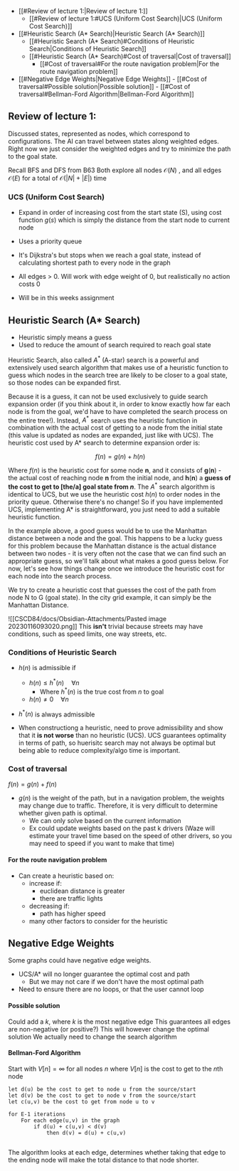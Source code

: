 - [[#Review of lecture 1:|Review of lecture 1:]]
	- [[#Review of lecture 1:#UCS (Uniform Cost Search)|UCS (Uniform Cost Search)]]
- [[#Heuristic Search (A* Search)|Heuristic Search (A* Search)]]
	- [[#Heuristic Search (A* Search)#Conditions of Heuristic Search|Conditions of Heuristic Search]]
	- [[#Heuristic Search (A* Search)#Cost of traversal|Cost of traversal]]
		- [[#Cost of traversal#For the route navigation problem|For the route navigation problem]]
- [[#Negative Edge Weights|Negative Edge Weights]]
		- [[#Cost of traversal#Possible solution|Possible solution]]
		- [[#Cost of traversal#Bellman-Ford Algorithm|Bellman-Ford Algorithm]]

## Review of lecture 1:
Discussed states, represented as nodes, which correspond to configurations. The AI can travel between states along weighted edges.
	Right now we just consider the weighted edges and try to minimize the path to the goal state.

Recall BFS and DFS from B63
	Both explore all nodes $\mathcal{O}(N)$ , and all edges $\mathcal{O}(E)$ for a total of $\mathcal{O}(|N|+|E|)$ time

### UCS (Uniform Cost Search)
- Expand in order of increasing cost from the start state (S), using cost function $g(s)$ which is simply the distance from the start node to current node 
- Uses a priority queue
- It's Dijkstra's but stops when we reach a goal state, instead of calculating shortest path to every node in the graph
- All edges > 0. Will work with edge weight of 0, but realistically no action costs 0

- Will be in this weeks assignment

## Heuristic Search (A* Search)
- Heuristic simply means a guess
- Used to reduce the amount of search required to reach goal state

Heuristic Search, also called $A^*$ (A-star) search is a powerful and extensively used search algorithm that makes use of a heuristic function to guess which nodes in the search tree are likely to be closer to a goal state, so those nodes can be expanded first.

Because it is a guess, it can not be used exclusively to guide search expansion order (if you think about it, in order to know exactly how far each node is from the goal, we'd have to have completed the search process on the entire tree!). Instead, $A^*$ search uses the heuristic function in combination with the actual cost of getting to a node from the initial state (this value is updated as nodes are expanded, just like with UCS).
The heuristic cost used by A* search to determine expansion order is:

$$
f(n)=g(n)+h(n)
$$

Where $f(n)$ is the heuristic cost for some node $\mathbf{n}$, and it consists of $\mathbf{g}(\mathbf{n})$ - the actual cost of reaching node $\mathbf{n}$ from the initial node, and $\mathbf{h}(\mathbf{n})$ a **guess of the cost to get to [the/a] goal state from $n$**.
The $A^*$ search algorithm is identical to UCS, but we use the heuristic cost $h(n)$ to order nodes in the priority queue. Otherwise there's no change! So if you have implemented UCS, implementing A* is straightforward, you just need to add a suitable heuristic function.

In the example above, a good guess would be to use the Manhattan distance between a node and the goal. This happens to be a lucky guess for this problem because the Manhattan distance is the actual distance between two nodes - it is very often not the case that we can find such an appropriate guess, so we'll talk about what makes a good guess below. For now, let's see how things change once we introduce the heuristic cost for each node into the search process.


We try to create a heuristic cost that guesses the cost of the path from node N to G (goal state). In the city grid example, it can simply be the Manhattan Distance.

![[CSCD84/docs/Obsidian-Attachments/Pasted image 20230116093020.png]]
This **isn't** trivial because streets may have conditions, such as speed limits, one way streets, etc. 

### Conditions of Heuristic Search
- $h(n)$ is admissible if
	- $h(n) \le h^*(n) \quad \forall n$
		- Where $h^*(n)$ is the true cost from $n$ to goal
	- $h(n) \ne 0 \quad \forall n$ 

- $h^*(n)$ is always admissible

- When constructiong a heuristic, need to prove admissibility and show that it **is not worse** than no heuristic (UCS). UCS guarantees optimality in terms of path, so huerisitc search may not always be optimal but being able to reduce complexity/algo time is important.

### Cost of traversal
$f(n) = g(n) + f(n)$
- $g(n)$ is the weight of the path, but in a navigation problem, the weights may change due to traffic. Therefore, it is very difficult to determine whether given path is optimal.
	- We can only solve based on the current information
	- Ex could update weights based on the past k drivers (Waze will estimate your travel time based on the speed of other drivers, so you may need to speed if you want to make that time)

#### For the route navigation problem
- Can create a heuristic based on:
	- increase if: 
		- euclidean distance is greater
		- there are traffic lights
	- decreasing if: 
		- path has higher speed
	- many other factors to consider for the heuristic

## Negative Edge Weights

Some graphs could have negative edge weights. 
- UCS/A* will no longer guarantee the optimal cost and path
	- But we may not care if we don't have the most optimal path
- Need to ensure there are no loops, or that the user cannot loop

#### Possible solution
Could add a $k$, where $k$ is the most negative edge
	This guarantees all edges are non-negative (or positive?)
	This will however change the optimal solution
We actually need to change the search algorithm

#### Bellman-Ford Algorithm
Start with $V[n] = \infty$ for all nodes $n$ where $V[n]$ is the cost to get to the $n$th node
```
let d(u) be the cost to get to node u from the source/start
let d(v) be the cost to get to node v from the source/start
let c(u,v) be the cost to get from node u to v

for E-1 iterations
	For each edge(u,v) in the graph
		if d(u) + c(u,v) < d(v)
			then d(v) = d(u) + c(u,v)
			
```
The algorithm looks at each edge, determines whether taking that edge to the ending node will make the total distance to that node shorter.
